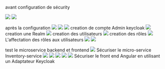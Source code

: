 avant configuration de sécurity 

<img src="captures/1.png">
<img src="captures/2.png">

après la configuration
<img src="captures/h2.png">
<img src="captures/swagger.png">
<img src="captures/swagger2.png">
creation de compte Admin keycloak
<img src="captures/admin.png">
creation une Realm
<img src="captures/realm.png">
creation des utilisateurs
<img src="captures/users.png">
creation des rôles
<img src="captures/4.png">
L'affectation des rôles aux utilisateurs
<img src="captures/5.png">
<img src="captures/6.png">

test le microservice backend et frontend
<img src="captures/7.png">
Sécuriser le micro-service Inventory-service
<img src="captures/8.png">
<img src="captures/9.png">
<img src="captures/10.png">
<img src="captures/11.png">
<img src="captures/12.png">
Sécuriser le front end Angular en utilisant un Adaptateur Keycloak